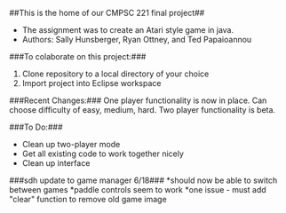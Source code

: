 ##This is the home of our CMPSC 221 final project##
* The assignment was to create an Atari style game in java.
* Authors: Sally Hunsberger, Ryan Ottney, and Ted Papaioannou

###To colaborate on this project:###
1. Clone repository to a local directory of your choice
2. Import project into Eclipse workspace

###Recent Changes:###
One player functionality is now in place.  Can choose difficulty of easy, medium, hard.  Two player functionality is beta.

###To Do:###
* Clean up two-player mode
* Get all existing code to work together nicely
* Clean up interface


###sdh update to game manager 6/18###
*should now be able to switch between games 
*paddle controls seem to work
*one issue - must add "clear" function to remove old game image
